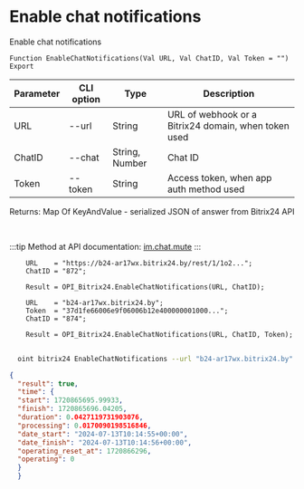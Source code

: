 ﻿---
sidebar_position: 12
---

# Enable chat notifications
 Enable chat notifications



`Function EnableChatNotifications(Val URL, Val ChatID, Val Token = "") Export`

  | Parameter | CLI option | Type | Description |
  |-|-|-|-|
  | URL | --url | String | URL of webhook or a Bitrix24 domain, when token used |
  | ChatID | --chat | String, Number | Chat ID |
  | Token | --token | String | Access token, when app auth method used |

  
  Returns:  Map Of KeyAndValue - serialized JSON of answer from Bitrix24 API

<br/>

:::tip
Method at API documentation: [im.chat.mute](https://dev.1c-bitrix.ru/learning/course/?COURSE_ID=93&LESSON_ID=11473)
:::
<br/>


```bsl title="Code example"
    URL    = "https://b24-ar17wx.bitrix24.by/rest/1/1o2...";
    ChatID = "872";

    Result = OPI_Bitrix24.EnableChatNotifications(URL, ChatID);

    URL    = "b24-ar17wx.bitrix24.by";
    Token  = "37d1fe66006e9f06006b12e400000001000...";
    ChatID = "874";

    Result = OPI_Bitrix24.EnableChatNotifications(URL, ChatID, Token);
```



```sh title="CLI command example"
    
  oint bitrix24 EnableChatNotifications --url "b24-ar17wx.bitrix24.by" --chat "452" --token "fe3fa966006e9f06006b12e400000001000..."

```

```json title="Result"
{
  "result": true,
  "time": {
  "start": 1720865695.99933,
  "finish": 1720865696.04205,
  "duration": 0.0427119731903076,
  "processing": 0.0170090198516846,
  "date_start": "2024-07-13T10:14:55+00:00",
  "date_finish": "2024-07-13T10:14:56+00:00",
  "operating_reset_at": 1720866296,
  "operating": 0
  }
  }
```
